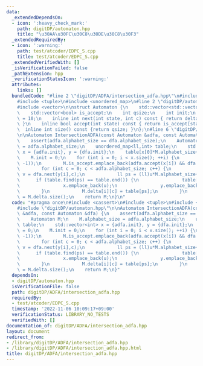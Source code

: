 ```yaml
---
data:
  _extendedDependsOn:
  - icon: ':heavy_check_mark:'
    path: digitDP/automaton.hpp
    title: "\u30AA\u30FC\u30C8\u30DE\u30C8\u30F3"
  _extendedRequiredBy:
  - icon: ':warning:'
    path: test/atcoder/EDPC_S.cpp
    title: test/atcoder/EDPC_S.cpp
  _extendedVerifiedWith: []
  _isVerificationFailed: false
  _pathExtension: hpp
  _verificationStatusIcon: ':warning:'
  attributes:
    links: []
  bundledCode: "#line 2 \"digitDP/ADFA/intersection_adfa.hpp\"\n#include <cassert>\n\
    #include <tuple>\n#include <unordered_map>\n#line 2 \"digitDP/automaton.hpp\"\n\
    #include <vector>\n\nstruct Automaton {\n    std::vector<std::vector<int>> delta;\n\
    \    std::vector<bool> is_accept;\n    int qsize;\n    int init;\n    int alphabet_size\
    \ = 10;\n    inline int next(int state, int c) const { return delta[state][c];\
    \ }\n    inline bool accept(int state) const { return is_accept[state]; }\n  \
    \  inline int size() const {return qsize; }\n};\n#line 6 \"digitDP/ADFA/intersection_adfa.hpp\"\
    \n\nAutomaton IntersectionADFA(const Automaton &adfa, const Automaton &dfa) {\n\
    \    assert(adfa.alphabet_size == dfa.alphabet_size);\n    Automaton M;\n    M.alphabet_size\
    \ = adfa.alphabet_size;\n    unordered_map<ll,int> table;\n    std::vector<int>\
    \ x = {adfa.init}, y = {dfa.init};\n    table[x[0]*M.alphabet_size+y[0]] = 0;\n\
    \    M.init = 0;\n    for (int i = 0; i < x.size(); ++i) {\n        M.delta.emplace_back(vector<int>(M.alphabet_size,\
    \ -1));\n        M.is_accept.emplace_back(adfa.accept(x[i]) && dfa.accept(y[i]));\n\
    \        for (int c = 0; c < adfa.alphabet_size; c++) {\n            int u = adfa.next(x[i],c),\
    \ v = dfa.next(y[i],c);\n            ll ps = (ll)u*M.alphabet_size+v;\n      \
    \      if (table.find(ps) == table.end()) {\n                table[ps] = x.size();\n\
    \                x.emplace_back(u);\n                y.emplace_back(v);\n    \
    \        }\n            M.delta[i][c] = table[ps];\n        }\n    }\n    M.qsize\
    \ = M.delta.size();\n    return M;\n}\n"
  code: "#pragma once\n#include <cassert>\n#include <tuple>\n#include <unordered_map>\n\
    #include \"digitDP/automaton.hpp\"\n\nAutomaton IntersectionADFA(const Automaton\
    \ &adfa, const Automaton &dfa) {\n    assert(adfa.alphabet_size == dfa.alphabet_size);\n\
    \    Automaton M;\n    M.alphabet_size = adfa.alphabet_size;\n    unordered_map<ll,int>\
    \ table;\n    std::vector<int> x = {adfa.init}, y = {dfa.init};\n    table[x[0]*M.alphabet_size+y[0]]\
    \ = 0;\n    M.init = 0;\n    for (int i = 0; i < x.size(); ++i) {\n        M.delta.emplace_back(vector<int>(M.alphabet_size,\
    \ -1));\n        M.is_accept.emplace_back(adfa.accept(x[i]) && dfa.accept(y[i]));\n\
    \        for (int c = 0; c < adfa.alphabet_size; c++) {\n            int u = adfa.next(x[i],c),\
    \ v = dfa.next(y[i],c);\n            ll ps = (ll)u*M.alphabet_size+v;\n      \
    \      if (table.find(ps) == table.end()) {\n                table[ps] = x.size();\n\
    \                x.emplace_back(u);\n                y.emplace_back(v);\n    \
    \        }\n            M.delta[i][c] = table[ps];\n        }\n    }\n    M.qsize\
    \ = M.delta.size();\n    return M;\n}"
  dependsOn:
  - digitDP/automaton.hpp
  isVerificationFile: false
  path: digitDP/ADFA/intersection_adfa.hpp
  requiredBy:
  - test/atcoder/EDPC_S.cpp
  timestamp: '2022-11-06 10:09:17+09:00'
  verificationStatus: LIBRARY_NO_TESTS
  verifiedWith: []
documentation_of: digitDP/ADFA/intersection_adfa.hpp
layout: document
redirect_from:
- /library/digitDP/ADFA/intersection_adfa.hpp
- /library/digitDP/ADFA/intersection_adfa.hpp.html
title: digitDP/ADFA/intersection_adfa.hpp
---
```

